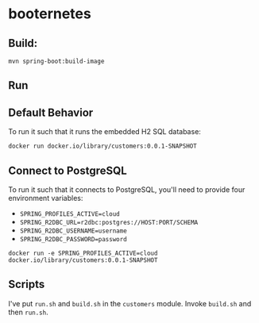 # booternetes


## Build:

`mvn spring-boot:build-image` 

## Run 

## Default Behavior
To run it such that it runs the embedded H2 SQL database: 

`docker run docker.io/library/customers:0.0.1-SNAPSHOT ` 

## Connect to PostgreSQL 

To run it such that it connects to PostgreSQL, you'll need to provide four environment variables: 

* `SPRING_PROFILES_ACTIVE=cloud` 
* `SPRING_R2DBC_URL=r2dbc:postgres://HOST:PORT/SCHEMA`
* `SPRING_R2DBC_USERNAME=username`
* `SPRING_R2DBC_PASSWORD=password`

`docker run -e SPRING_PROFILES_ACTIVE=cloud docker.io/library/customers:0.0.1-SNAPSHOT ` 


## Scripts

I've put `run.sh` and `build.sh` in the `customers` module. Invoke `build.sh` and then `run.sh`. 

